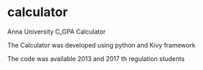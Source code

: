 # calculator
Anna University C_GPA Calculator

The Calculator was developed using python and Kivy framework

The code was available 2013 and 2017 th regulation students

